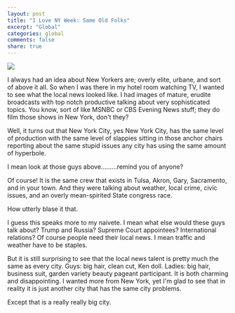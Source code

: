 ```yaml
---
layout: post
title: "I Love NY Week: Same Old Folks"
excerpt: "Global"
categories: global
comments: false
share: true
---
```




![](https://cdn.abcotvs.com/dip/images/2646397_111417-wabc-new-7onyourside-investigates-contact-img.jpg?w=630&r=16:9)





I always had an idea about New Yorkers are; overly elite, urbane, and sort of above it all. So when I was there in my hotel room watching TV, I wanted to see what the local news looked like. I had images of mature, erudite broadcasts with top notch productive talking about very sophisticated topics. You know, sort of like MSNBC or CBS Evening News stuff; they do film those shows in New York, don't they?



Well, it turns out that New York City, yes New York City, has the same level of production with the same level of slappies sitting in those anchor chairs reporting about the same stupid issues any city has using the same amount of hyperbole.


I mean look at those guys above.........remind you of anyone?


Of course! It is the same crew that exists in Tulsa, Akron, Gary, Sacramento, and in your town. And they were talking about weather, local crime, civic issues, and an overly mean-spirited State congress race. 


How utterly blase it that.


I guess this speaks more to my naivete. I mean what else would these guys talk about? Trump and Russia? Supreme Court appointees? International relations? Of course people need their local news. I mean traffic and weather have to be staples.

But it is still surprising to see that the local news talent is pretty much the same as every city. Guys: big hair, clean cut, Ken doll. Ladies: big hair, business suit, garden variety beauty pageant participant. It is both charming and disappointing. I wanted more from New York, yet I'm glad to see that in reality it is just another city that has the same city problems.


Except that is a really really big city.








